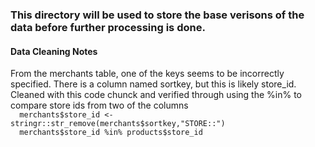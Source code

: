 <h3> This directory will be used to store the base verisons of the data before further processing is done. </h3>

<h4> Data Cleaning Notes </h4>
From the merchants table, one of the keys seems to be incorrectly specified. 
There is a column named sortkey, but this is likely store_id. 
Cleaned with this code chunck and verified through using the %in% to compare store ids from two of the columns 

<code>
  merchants$store_id <- stringr::str_remove(merchants$sortkey,"STORE::")
  merchants$store_id %in% products$store_id
</code>
